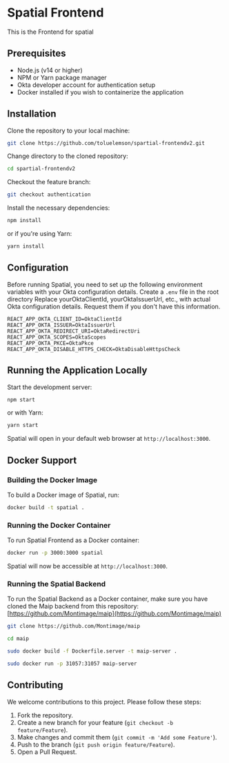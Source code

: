 # Spatial Frontend

This is the Frontend for spatial


## Prerequisites

- Node.js (v14 or higher)
- NPM or Yarn package manager
- Okta developer account for authentication setup
- Docker installed if you wish to containerize the application

## Installation

Clone the repository to your local machine:

```bash
git clone https://github.com/toluelemson/spartial-frontendv2.git
```

Change directory to the cloned repository:

```bash
cd spartial-frontendv2
```

Checkout the feature branch:

```bash
git checkout authentication
```

Install the necessary dependencies:

```bash
npm install
```

or if you're using Yarn:

```bash
yarn install
```

## Configuration

Before running Spatial, you need to set up the following environment variables with your Okta configuration details. Create a `.env` file in the root directory
Replace yourOktaClientId, yourOktaIssuerUrl, etc., with actual Okta configuration details. Request them if you don't have this information.

```env
REACT_APP_OKTA_CLIENT_ID=OktaClientId
REACT_APP_OKTA_ISSUER=OktaIssuerUrl
REACT_APP_OKTA_REDIRECT_URI=OktaRedirectUri
REACT_APP_OKTA_SCOPES=OktaScopes
REACT_APP_OKTA_PKCE=OktaPkce
REACT_APP_OKTA_DISABLE_HTTPS_CHECK=OktaDisableHttpsCheck
```

## Running the Application Locally

Start the development server:

```bash
npm start
```

or with Yarn:

```bash
yarn start
```

Spatial will open in your default web browser at `http://localhost:3000`.

## Docker Support

### Building the Docker Image

To build a Docker image of Spatial, run:

```bash
docker build -t spatial .
```

### Running the Docker Container

To run Spatial Frontend as a Docker container:

```bash
docker run -p 3000:3000 spatial 
```

Spatial will now be accessible at `http://localhost:3000`.



### Running the Spatial Backend
To run the Spatial Backend as a Docker container, make sure you have cloned the Maip backend from this repository: [https://github.com/Montimage/maip](https://github.com/Montimage/maip)
```bash 
git clone https://github.com/Montimage/maip
```
```bash 
cd maip
```

```bash
sudo docker build -f Dockerfile.server -t maip-server .
```
```bash
sudo docker run -p 31057:31057 maip-server
```


## Contributing

We welcome contributions to this project. Please follow these steps:

1. Fork the repository.
2. Create a new branch for your feature (`git checkout -b feature/Feature`).
3. Make changes and commit them (`git commit -m 'Add some Feature'`).
4. Push to the branch (`git push origin feature/Feature`).
5. Open a Pull Request.